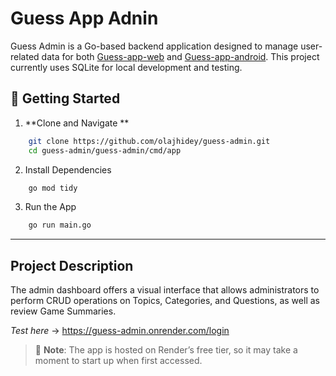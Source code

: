 # Guess App Adnin 
Guess Admin is a Go-based backend application designed to manage user-related data for both [Guess-app-web]() and [Guess-app-android](https://github.com/olajhidey/guess-app-android.git). This project currently uses SQLite for local development and testing.

## 🚀 Getting Started

1. **Clone and Navigate **
```bash
    git clone https://github.com/olajhidey/guess-admin.git
    cd guess-admin/guess-admin/cmd/app
```
2. Install Dependencies
```bash
    go mod tidy
```
3. Run the App
```bash
    go run main.go
```
---

## Project Description 

The admin dashboard offers a visual interface that allows administrators to perform CRUD operations on Topics, Categories, and Questions, as well as review Game Summaries.

*Test here* -> https://guess-admin.onrender.com/login

> 🚨 **Note**: The app is hosted on Render’s free tier, so it may take a moment to start up when first accessed.


